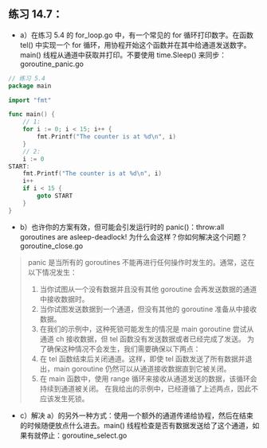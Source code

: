 ## 练习 14.7：

- a）在练习 5.4 的 for_loop.go 中，有一个常见的 for 循环打印数字。在函数 tel() 中实现一个 for 循环，用协程开始这个函数并在其中给通道发送数字。main() 线程从通道中获取并打印。不要使用 time.Sleep() 来同步：goroutine_panic.go
```go
// 练习 5.4
package main

import "fmt"

func main() {
	// 1:
	for i := 0; i < 15; i++ {
		fmt.Printf("The counter is at %d\n", i)
	}
	// 2:
	i := 0
START:
	fmt.Printf("The counter is at %d\n", i)
	i++
	if i < 15 {
		goto START
	}
}
```
- b）也许你的方案有效，但可能会引发运行时的 panic()：throw:all goroutines are asleep-deadlock! 为什么会这样？你如何解决这个问题？goroutine_close.go
> panic 是当所有的 goroutines 不能再进行任何操作时发生的。通常，这在以下情况发生：
> 1. 当你试图从一个没有数据并且没有其他 goroutine 会再发送数据的通道中接收数据时。
> 2. 当你试图发送数据到一个通道，但没有其他的 goroutine 准备从中接收数据。
> 3. 在我们的示例中，这种死锁可能发生的情况是 main goroutine 尝试从通道 ch 接收数据，但 tel 函数没有发送数据或者已经完成了发送。
> 为了确保这种情况不会发生，我们需要确保以下两点：
> 1. 在 tel 函数结束后关闭通道。这样，即使 tel 函数发送了所有数据并退出，main goroutine 仍然可以从通道接收数据直到它被关闭。
> 2. 在 main 函数中，使用 range 循环来接收从通道发送的数据，该循环会持续到通道被关闭。
> 在我给出的示例中，已经遵循了上述两点，因此不应该发生死锁。

- c）解决 a）的另外一种方式：使用一个额外的通道传递给协程，然后在结束的时候随便放点什么进去。main() 线程检查是否有数据发送给了这个通道，如果有就停止：goroutine_select.go
